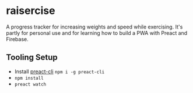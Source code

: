 # raisercise
A progress tracker for increasing weights and speed while exercising. It's partly for personal use and for learning how to build a PWA with Preact and Firebase.

## Tooling Setup

* Install [preact-cli](https://github.com/developit/preact-cli) `npm i -g preact-cli`
* `npm install`
* `preact watch`